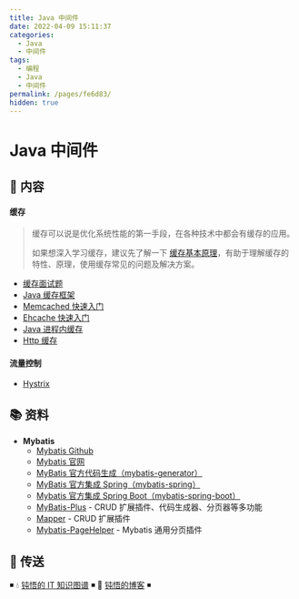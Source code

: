 ```yaml
---
title: Java 中间件
date: 2022-04-09 15:11:37
categories:
  - Java
  - 中间件
tags:
  - 编程
  - Java
  - 中间件
permalink: /pages/fe6d83/
hidden: true
---
```


# Java 中间件

## 📖 内容

#### 缓存

> 缓存可以说是优化系统性能的第一手段，在各种技术中都会有缓存的应用。
>
> 如果想深入学习缓存，建议先了解一下 [缓存基本原理](https://dunwu.github.io/design/distributed/分布式缓存.html)，有助于理解缓存的特性、原理，使用缓存常见的问题及解决方案。

- [缓存面试题](02.缓存/01.缓存面试题.md)
- [Java 缓存框架](02.缓存/02.Java缓存中间件.md)
- [Memcached 快速入门](02.缓存/03.Memcached.md)
- [Ehcache 快速入门](02.缓存/04.Ehcache.md)
- [Java 进程内缓存](02.缓存/05.Java进程内缓存.md)
- [Http 缓存](02.缓存/06.Http缓存.md)

#### 流量控制

- [Hystrix](03.流量控制/01.Hystrix.md)

## 📚 资料

- **Mybatis**
  - [Mybatis Github](https://github.com/mybatis/mybatis-3)
  - [Mybatis 官网](http://www.mybatis.org/mybatis-3/)
  - [MyBatis 官方代码生成（mybatis-generator）](https://github.com/mybatis/generator)
  - [MyBatis 官方集成 Spring（mybatis-spring）](https://github.com/mybatis/spring)
  - [Mybatis 官方集成 Spring Boot（mybatis-spring-boot）](https://github.com/mybatis/spring-boot-starter)
  - [MyBatis-Plus](https://github.com/baomidou/mybatis-plus) - CRUD 扩展插件、代码生成器、分页器等多功能
  - [Mapper](https://github.com/abel533/Mapper) - CRUD 扩展插件
  - [Mybatis-PageHelper](https://github.com/pagehelper/Mybatis-PageHelper) - Mybatis 通用分页插件

## 🚪 传送

◾ 💧 [钝悟的 IT 知识图谱](https://dunwu.github.io/waterdrop/) ◾ 🎯 [钝悟的博客](https://dunwu.github.io/blog/) ◾